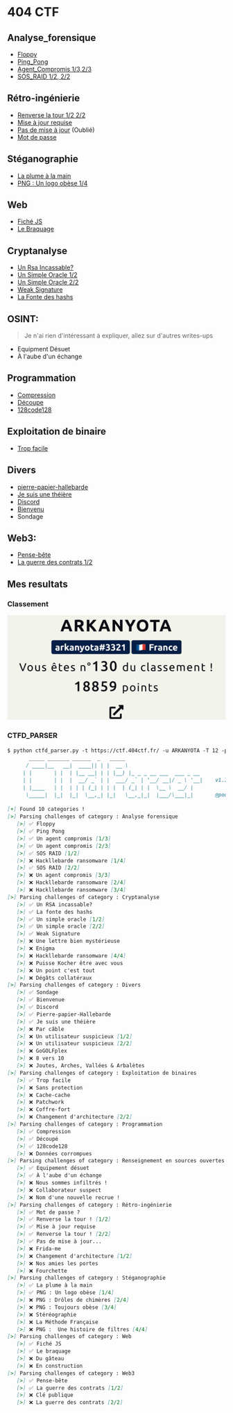 # 404 CTF

## Analyse_forensique

- [Floppy](./Analyse_forensique/Floppy/Floppy.md)
- [Ping_Pong](./Analyse_forensique/Ping_Pong/Ping_Pong.md)
- [Agent_Compromis 1/3,2/3](./Analyse_forensique/Agent_Compromis/Agent_Compromis.md)
- [SOS_RAID 1/2, 2/2](./Analyse_forensique/SOS_RAID/SOS_RAID.md)

## Rétro-ingénierie

- [Renverse la tour 1/2 2/2](./Rétro-ingénierie/Renverse_la_tour/Renverse_la_tour.md)
- [Mise à jour requise](./Rétro-ingénierie/Mise_a_jour_requise/Mise_a_jour_requise.md)
- [Pas de mise à jour](./Rétro-ingénierie/Pas_de_mise_a_jour/Pas_de_mise_a_jour.md) (Oublié)
- [Mot de passe](./Rétro-ingénierie/Mot_de_Passe/Mot_de_Passe.md)

## Stéganographie

- [La plume à la main](./Stéganographie/La_plume_à_la_main.md)
- [PNG : Un logo obèse 1/4](./Stéganographie/Un_logo_obèse.md)

## Web
- [Fiché JS](./Web/Fiché_JS/Fiché_JS.md)
- [Le Braquage](./Web/Le_braquage/Le_braquage.md)

## Cryptanalyse
- [Un Rsa Incassable?](./Cryptanalyse/Un_RSA_incassable.md)
- [Un Simple Oracle 1/2](./Cryptanalyse/Un_Simple_Oracle.md)
- [Un Simple Oracle 2/2](./Cryptanalyse/Un_Simple_Oracle2.md)
- [Weak Signature](./Cryptanalyse/Week_Signature/Weak_Signature.md)
- [La Fonte des hashs](./Cryptanalyse/La_fonte_des_hashs.md)

## OSINT:
> Je n'ai rien d'intéressant à expliquer, allez sur d'autres writes-ups
- Equipment Désuet
- À l'aube d'un échange

## Programmation

- [Compression](./Programmation/Compression/Compression.md)
- [Découpe](./Programmation/Découpe/Découpe.md)
- [128code128](./Programmation/128code128/128code128.md)

## Exploitation de binaire
- [Trop facile](./Exploitation_de_binaires/Trop_Facile.md)

## Divers
- [pierre-papier-hallebarde](./Divers/Pierre-papier-Hallebarde.md)
- [Je suis une théière](./Divers/Je_suis_une_théière.md)
- [Discord](./Divers/Discord.md)
- [Bienvenu](./Divers/Bienvenu.md)
- Sondage

## Web3:
- [Pense-bête](./Web3/Pense-bête.md)
- [La guerre des contrats 1/2](./Web3/La_Guerre_des_Contrats.md)


## Mes resultats

### Classement

![Classement](./.MarkdownImages/Classement.png)

### CTFD_PARSER

```markdown
$ python ctfd_parser.py -t https://ctf.404ctf.fr/ -u ARKANYOTA -T 12 -p 404CTF{0h_n0n_c'35t_p45_ç4.}
       _____ _______ ______  _   _____
      / ____|__   __|  ____|| | |  __ \
     | |       | |  | |__ __| | | |__) |_ _ _ __ ___  ___ _ __
     | |       | |  |  __/ _` | |  ___/ _` | '__/ __|/ _ \ '__|    v1.1
     | |____   | |  | | | (_| | | |  | (_| | |  \__ \  __/ |
      \_____|  |_|  |_|  \__,_| |_|   \__,_|_|  |___/\___|_|       @podalirius_

[+] Found 10 categories !
[>] Parsing challenges of category : Analyse forensique
   [>] ✅ Floppy
   [>] ✅ Ping Pong
   [>] ✅ Un agent compromis [1/3]
   [>] ✅ Un agent compromis [2/3]
   [>] ✅ SOS RAID [1/2]
   [>] ❌ Hackllebarde ransomware [1/4]
   [>] ✅ SOS RAID [2/2]
   [>] ❌ Un agent compromis [3/3]
   [>] ❌ Hackllebarde ransomware [2/4]
   [>] ❌ Hackllebarde ransomware [3/4]
[>] Parsing challenges of category : Cryptanalyse
   [>] ✅ Un RSA incassable?
   [>] ✅ La fonte des hashs
   [>] ✅ Un simple oracle [1/2]
   [>] ✅ Un simple oracle [2/2]
   [>] ✅ Weak Signature
   [>] ❌ Une lettre bien mystérieuse
   [>] ❌ Enigma
   [>] ❌ Hackllebarde ransomware [4/4]
   [>] ❌ Puisse Kocher être avec vous
   [>] ❌ Un point c'est tout
   [>] ❌ Dégâts collatéraux
[>] Parsing challenges of category : Divers
   [>] ✅ Sondage
   [>] ✅ Bienvenue
   [>] ✅ Discord
   [>] ✅ Pierre-papier-Hallebarde
   [>] ✅ Je suis une théière
   [>] ❌ Par câble
   [>] ❌ Un utilisateur suspicieux [1/2]
   [>] ❌ Un utilisateur suspicieux [2/2]
   [>] ❌ GoGOLFplex
   [>] ❌ 8 vers 10
   [>] ❌ Joutes, Arches, Vallées & Arbalètes
[>] Parsing challenges of category : Exploitation de binaires
   [>] ✅ Trop facile
   [>] ❌ Sans protection
   [>] ❌ Cache-cache
   [>] ❌ Patchwork
   [>] ❌ Coffre-fort
   [>] ❌ Changement d'architecture [2/2]
[>] Parsing challenges of category : Programmation
   [>] ✅ Compression
   [>] ✅ Découpé
   [>] ✅ 128code128
   [>] ❌ Données corrompues
[>] Parsing challenges of category : Renseignement en sources ouvertes
   [>] ✅ Equipement désuet
   [>] ✅ À l'aube d'un échange
   [>] ❌ Nous sommes infiltrés !
   [>] ❌ Collaborateur suspect
   [>] ❌ Nom d'une nouvelle recrue !
[>] Parsing challenges of category : Rétro-ingénierie
   [>] ✅ Mot de passe ?
   [>] ✅ Renverse la tour ! [1/2]
   [>] ✅ Mise à jour requise
   [>] ✅ Renverse la tour ! [2/2]
   [>] ✅ Pas de mise à jour...
   [>] ❌ Frida-me
   [>] ❌ Changement d'architecture [1/2]
   [>] ❌ Nos amies les portes
   [>] ❌ Fourchette
[>] Parsing challenges of category : Stéganographie
   [>] ✅ La plume à la main
   [>] ✅ PNG : Un logo obèse [1/4]
   [>] ❌ PNG : Drôles de chimères [2/4]
   [>] ❌ PNG : Toujours obèse [3/4]
   [>] ❌ Stéréographie
   [>] ❌ La Méthode Française
   [>] ❌ PNG :  Une histoire de filtres [4/4]
[>] Parsing challenges of category : Web
   [>] ✅ Fiché JS
   [>] ✅ Le braquage
   [>] ❌ Du gâteau
   [>] ❌ En construction
[>] Parsing challenges of category : Web3
   [>] ✅ Pense-bête
   [>] ✅ La guerre des contrats [1/2]
   [>] ❌ Clé publique
   [>] ❌ La guerre des contrats [2/2]
```
